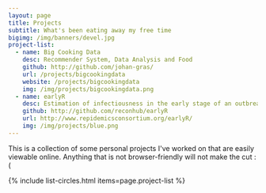 ```yaml
---
layout: page
title: Projects
subtitle: What's been eating away my free time
bigimg: /img/banners/devel.jpg
project-list:
  - name: Big Cooking Data
    desc: Recommender System, Data Analysis and Food
    github: http://github.com/johan-gras/
    url: /projects/bigcookingdata
    website: /projects/bigcookingdata
    img: /img/projects/bigcookingdata.png
  - name: earlyR
    desc: Estimation of infectiousness in the early stage of an outbreak
    github: http://github.com/reconhub/earlyR
    url: http://www.repidemicsconsortium.org/earlyR/
    img: /img/projects/blue.png
---
```


This is a collection of some personal projects I've worked on that are easily viewable online. Anything that is not browser-friendly will not make the cut :( 

{% include list-circles.html items=page.project-list %}
